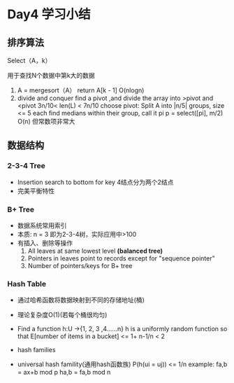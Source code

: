 # Day4 学习小结

## 排序算法

Select（A，k）

用于查找N个数据中第k大的数据

1. A = mergesort（A） return A[k - 1]
   O(nlogn)
2. divide and conquer
   find a pivot ,and divide the array into >pivot  and <pivot
   3n/10< len(L) < 7n/10
   choose pivot:
   Split A into |n/5| groups, size <= 5 each
   find medians within their group, call it pi
   p = select([pi], m/2)
   O(n) 但常数项非常大

## 

## 数据结构

### 2-3-4 Tree

- Insertion
  search to bottom for key
  4结点分为两个2结点
- 完美平衡特性

### 

### B+ Tree

- 数据系统常用索引
- 本质: n = 3 即为2-3-4树，实际应用中>100
- 有插入、删除等操作
  1. All leaves at same lowest level **(balanced tree)**
  2. Pointers in leaves point to records except for "sequence pointer"
  3. Number of pointers/keys for B+ tree

### 

### Hash Table

- 通过哈希函数将数据映射到不同的存储地址(桶)
- 理论复杂度O(1)(若每个桶很均匀)

- Find a function h:U ->{1, 2, 3 ,4……n}
  h is a uniformly random function so that E[number of items in a bucket] <= 1+ n-1/n < 2
- hash families
- universal hash famility(通用hash函数族)
  P(h(ui = uj))  <= 1/n
  example:
  fa,b = ax+b mod p
  ha,b = fa,b mod n
